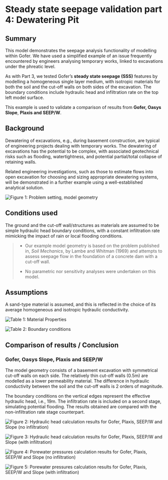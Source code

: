 # Steady state seepage validation part 4: Dewatering Pit 

## Summary

This model demonstrates the seepage analysis functionality of modelling within Gofer. We have used a simplified example of an issue frequently encountered by engineers analysing temporary works, linked to excavations under the phreatic level.

As with Part 3, we tested Gofer’s **steady state seepage (SSS)** features by modelling a homogeneous single layer medium, with isotropic materials for both the soil and the cut-off walls on both sides of the excavation. The boundary conditions include hydraulic head and infiltration rate on the top left model surface. 

This example is used to validate a comparison of results from **Gofer, Oasys Slope**, **Plaxis and SEEP/W**. 

## Background

Dewatering of excavations, e.g., during basement construction, are typical of engineering projects dealing with temporary works. The dewatering of excavations has the potential to be complex, with associated geotechnical risks such as flooding, watertightness, and potential partial/total collapse of retaining walls. 

Related engineering investigations, such as those to estimate flows into open excavation for choosing and sizing appropriate dewatering systems, will be demonstrated in a further example using a well-established analytical solution.

![Figure 1: Problem setting, model geometry](https://b2c-templates-arup.s3-eu-west-1.amazonaws.com/gofer/validationImages/Case-study-SSS4-F1-Problem-setting-v3.png)

## Conditions used

The ground and the cut-off wall/structures as materials are assumed to be simple hydraulic head boundary conditions, with a constant infiltration rate mimicking the impact of rain or local flooding conditions.
>
> - Our example model geometry is based on the problem published in, *Soil Mechanics*, by Lambe and Whitman (1969) and attempts to assess seepage flow in the foundation of a concrete dam with a cut-off wall. 
>
> - No parametric nor sensitivity analyses were undertaken on this model.

## Assumptions

 A sand-type material is assumed, and this is reflected in the choice of its average homogeneous and isotropic hydraulic conductivity.

 ![Table 1: Material Properties](https://b2c-templates-arup.s3-eu-west-1.amazonaws.com/gofer/validationImages/Case-study-SSS4-T1-Material-properties.png)

![Table 2: Boundary conditions](https://b2c-templates-arup.s3-eu-west-1.amazonaws.com/gofer/validationImages/Case-study-SSS4-T2-Boundary-conditions.png)

## Comparison of results / Conclusion

### Gofer, Oasys Slope, Plaxis and SEEP/W

The model geometry consists of a basement excavation with symmetrical cut-off walls on each side. The relatively thin cut-off walls (0.5m) are modelled as a lower permeability material. The difference in hydraulic conductivity between the soil and the cut-off walls is 2 orders of magnitude.

The boundary conditions on the vertical edges represent the effective hydraulic head, i.e., 19m. The infiltration rate is included on a second stage, simulating potential flooding. The results obtained are compared with the non-infiltration rate stage counterpart.

![Figure 2: Hydraulic head calculation results for Gofer, Plaxis, SEEP/W and Slope (no infiltration)](https://b2c-templates-arup.s3-eu-west-1.amazonaws.com/gofer/validationImages/Case-study-SSS4-F2-Hydraulic-Head-No-Infiltration.png)

![Figure 3: Hydraulic head calculation results for Gofer, Plaxis, SEEP/W and Slope (with infiltration)](https://b2c-templates-arup.s3-eu-west-1.amazonaws.com/gofer/validationImages/Case-study-SSS4-F3-Hydraulic-Head-Infiltration.png)

![Figure 4: Porewater pressures calculation results for Gofer, Plaxis, SEEP/W and Slope (no infiltration)](https://b2c-templates-arup.s3-eu-west-1.amazonaws.com/gofer/validationImages/Case-study-SSS4-F4-Porewater-Pressures-No-Infiltration.png)

![Figure 5: Porewater pressures calculation results for Gofer, Plaxis, SEEP/W and Slope (with infiltration)](https://b2c-templates-arup.s3-eu-west-1.amazonaws.com/gofer/validationImages/Case-study-SSS4-F5-Porewater-Pressures-Infiltration.png)
